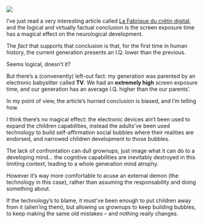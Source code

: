 ![](//cacilhas.info/img/hein.png)

I’ve just read a very interesting article called [La Fabrique du crétin digital](https://www.seuil.com/ouvrage/la-fabrique-du-cretin-digital-michel-desmurget/9782021423310), and the logical and virtually factual conclusion is the screen exposure time has a magical effect on the neurological development.

The _fact_ that supports that conclusion is that, for the first time in human history, the current generation presents an I.Q. lower than the previous.

Seems logical, doesn’t it?

But there’s a (convenently) left-out fact: my generation was parented by an electronic babysitter called **TV**. We had an **extremely high** screen exposure time, and our generation has an average I.Q. higher than the our parents’.

In my point of view, the article’s hurried conclusion is biased, and I’m telling how.

I think there’s no magical effect: the electronic devices ain’t been used to expand the children capabilities, instead the adults’ve been used technology to build self-affirmation social bubbles where their realities are endorsed, and narrowed children development to those bubbles.

The lack of confrontation can dull grownups, just image what it can do to a developing mind… the cognitive capabilities are inevitably destroyed in this limiting context, leading to a whole generation mind atrophy.

However it’s way more comfortable to acuse an external demon (the technology in this case), rather than assuming the responsability and doing something about.

If the technology’s to blame, it must’ve been enough to put children away from it (alien’ing them), but allowing us grownups to keep building bubbles, to keep making the same old mistakes – and nothing really changes.